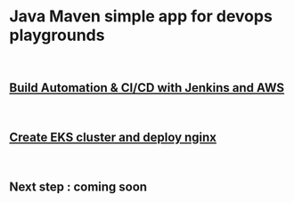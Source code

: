 # Java Maven simple app for devops playgrounds

<br>

## [Build Automation & CI/CD with Jenkins and AWS](https://github.com/hotiaDiallo/devops-java-maven-app/tree/jenkins-jobs)

<br>

## [Create EKS cluster and deploy nginx](https://github.com/hotiaDiallo/devops-java-maven-app/tree/eks-cluster-with-node-group)

<br>

## Next step : coming soon
